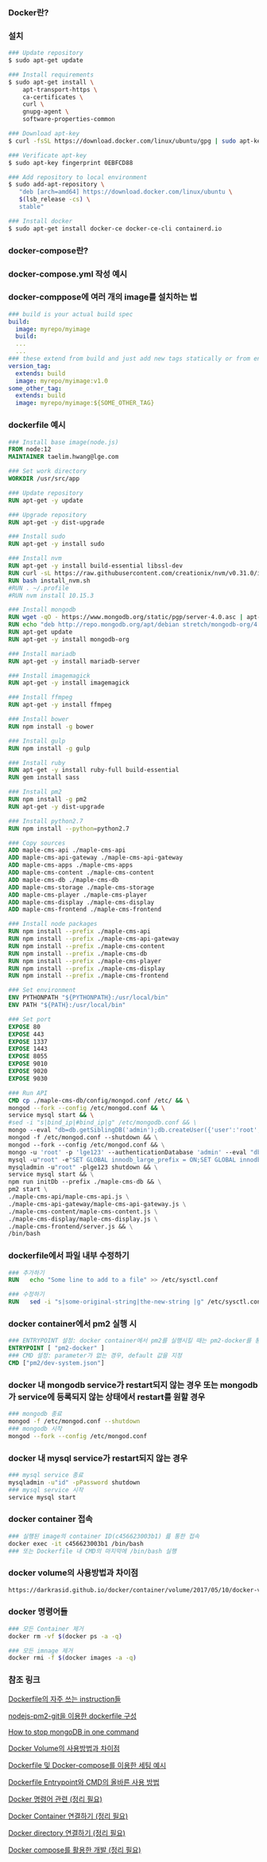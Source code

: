 ### Docker란?

### 설치
```bash
### Update repository
$ sudo apt-get update

### Install requirements
$ sudo apt-get install \
    apt-transport-https \
    ca-certificates \
    curl \
    gnupg-agent \
    software-properties-common

### Download apt-key
$ curl -fsSL https://download.docker.com/linux/ubuntu/gpg | sudo apt-key add -

### Verificate apt-key
$ sudo apt-key fingerprint 0EBFCD88

### Add repository to local environment
$ sudo add-apt-repository \
   "deb [arch=amd64] https://download.docker.com/linux/ubuntu \
   $(lsb_release -cs) \
   stable"

### Install docker
$ sudo apt-get install docker-ce docker-ce-cli containerd.io
```

### docker-compose란?

### docker-compose.yml 작성 예시

### docker-comppose에 여러 개의 image를 설치하는 법
```yaml
### build is your actual build spec
build:
  image: myrepo/myimage
  build:
  ...
  ...
### these extend from build and just add new tags statically or from environment variables or 
version_tag:
  extends: build
  image: myrepo/myimage:v1.0
some_other_tag:
  extends: build
  image: myrepo/myimage:${SOME_OTHER_TAG}
```

### dockerfile 예시
```dockerfile
### Install base image(node.js)
FROM node:12
MAINTAINER taelim.hwang@lge.com

### Set work directory
WORKDIR /usr/src/app

### Update repository
RUN apt-get -y update

### Upgrade repository
RUN apt-get -y dist-upgrade

### Install sudo
RUN apt-get -y install sudo

### Install nvm
RUN apt-get -y install build-essential libssl-dev
RUN curl -sL https://raw.githubusercontent.com/creationix/nvm/v0.31.0/install.sh -o install_nvm.sh
RUN bash install_nvm.sh
#RUN . ~/.profile
#RUN nvm install 10.15.3

### Install mongodb
RUN wget -qO - https://www.mongodb.org/static/pgp/server-4.0.asc | apt-key add -
RUN echo "deb http://repo.mongodb.org/apt/debian stretch/mongodb-org/4.0 main" | tee /etc/apt/sources.list.d/mongodb-org-4.0.list
RUN apt-get update
RUN apt-get -y install mongodb-org

### Install mariadb
RUN apt-get -y install mariadb-server

### Install imagemagick
RUN apt-get -y install imagemagick

### Install ffmpeg
RUN apt-get -y install ffmpeg

### Install bower
RUN npm install -g bower

### Install gulp
RUN npm install -g gulp

### Install ruby
RUN apt-get -y install ruby-full build-essential
RUN gem install sass

### Install pm2
RUN npm install -g pm2
RUN apt-get -y dist-upgrade

### Install python2.7
RUN npm install --python=python2.7

### Copy sources
ADD maple-cms-api ./maple-cms-api
ADD maple-cms-api-gateway ./maple-cms-api-gateway
ADD maple-cms-apps ./maple-cms-apps
ADD maple-cms-content ./maple-cms-content
ADD maple-cms-db ./maple-cms-db
ADD maple-cms-storage ./maple-cms-storage
ADD maple-cms-player ./maple-cms-player
ADD maple-cms-display ./maple-cms-display
ADD maple-cms-frontend ./maple-cms-frontend

### Install node packages
RUN npm install --prefix ./maple-cms-api
RUN npm install --prefix ./maple-cms-api-gateway
RUN npm install --prefix ./maple-cms-content
RUN npm install --prefix ./maple-cms-db
RUN npm install --prefix ./maple-cms-player
RUN npm install --prefix ./maple-cms-display
RUN npm install --prefix ./maple-cms-frontend

### Set environment
ENV PYTHONPATH "${PYTHONPATH}:/usr/local/bin"
ENV PATH "${PATH}:/usr/local/bin"

### Set port
EXPOSE 80
EXPOSE 443
EXPOSE 1337
EXPOSE 1443
EXPOSE 8055
EXPOSE 9010
EXPOSE 9020
EXPOSE 9030

### Run API
CMD cp ./maple-cms-db/config/mongod.conf /etc/ && \
mongod --fork --config /etc/mongod.conf && \
service mysql start && \
#sed -i "s|bind_ip|#bind_ip|g" /etc/mongodb.conf && \
mongo --eval "db=db.getSiblingDB('admin');db.createUser({'user':'root','pwd':'lge123','roles':['userAdminAnyDatabase','dbAdminAnyDatabase','readWriteAnyDatabase']})" && \
mongod -f /etc/mongod.conf --shutdown && \
mongod --fork --config /etc/mongod.conf && \
mongo -u 'root' -p 'lge123' --authenticationDatabase 'admin' --eval "db=db.getSiblingDB('mapleLog');db.createUser({'user':'maple_user','pwd':'maple123','roles':['readWrite','dbAdmin']})" && \
mysql -u"root" -e"SET GLOBAL innodb_large_prefix = ON;SET GLOBAL innodb_file_format = BARRACUDA;DROP USER 'root'@'localhost';CREATE USER 'root'@'%' IDENTIFIED BY 'lge123';GRANT ALL PRIVILEGES ON *.* TO 'root'@'%' WITH GRANT OPTION;FLUSH PRIVILEGES;" && \
mysqladmin -u"root" -plge123 shutdown && \
service mysql start && \
npm run initDb --prefix ./maple-cms-db && \
pm2 start \
./maple-cms-api/maple-cms-api.js \
./maple-cms-api-gateway/maple-cms-api-gateway.js \
./maple-cms-content/maple-cms-content.js \
./maple-cms-display/maple-cms-display.js \
./maple-cms-frontend/server.js && \
/bin/bash
```

### dockerfile에서 파일 내부 수정하기
```dockerfile
### 추가하기
RUN   echo "Some line to add to a file" >> /etc/sysctl.conf

### 수정하기
RUN   sed -i "s|some-original-string|the-new-string |g" /etc/sysctl.conf
```

### docker container에서 pm2 실행 시
```dockerfile
### ENTRYPOINT 설정: docker container에서 pm2를 실행시킬 때는 pm2-docker를 통해서 실행
ENTRYPOINT [ "pm2-docker" ]
### CMD 설정: parameter가 없는 경우, default 값을 지정
CMD ["pm2/dev-system.json"]

```

### docker 내 mongodb service가 restart되지 않는 경우 또는 mongodb가 service에 등록되지 않는 상태에서 restart를 원할 경우
```bash
### mongodb 종료
mongod -f /etc/mongod.conf --shutdown
### mongodb 시작
mongod --fork --config /etc/mongod.conf
```

### docker 내 mysql service가 restart되지 않는 경우
```bash
### mysql service 종료
mysqladmin -u"id" -pPassword shutdown
### mysql service 시작
service mysql start
```

### docker container 접속
```bash
### 실행된 image의 container ID(c456623003b1) 릂 통한 접속
docker exec -it c456623003b1 /bin/bash
### 또는 Dockerfile 내 CMD의 마지막에 /bin/bash 실행
```

### docker volume의 사용방법과 차이점
```bash
https://darkrasid.github.io/docker/container/volume/2017/05/10/docker-volumes.html
```

### docker 명령어들
```bash
### 모든 Container 제거
docker rm -vf $(docker ps -a -q)

### 모든 imnage 제거
docker rmi -f $(docker images -a -q)
```

### 참조 링크

[Dockerfile의 자주 쓰는 instruction들](https://rampart81.github.io/post/dockerfile_instructions/)

[nodejs-pm2-git을 이용한 dockerfile 구성](https://netframework.tistory.com/entry/nodejs-pm2-git%EC%9D%84-%EC%9D%B4%EC%9A%A9%ED%95%9C-Dockfile-%EA%B5%AC%EC%84%B1)

[How to stop mongoDB in one command](https://stackoverflow.com/questions/11774887/how-to-stop-mongo-db-in-one-command/11777141)

[Docker Volume의 사용방법과 차이점](https://darkrasid.github.io/docker/container/volume/2017/05/10/docker-volumes.html)

[Dockerfile 및 Docker-compose를 이용한 세팅 예시](https://gompro.postype.com/post/1735800)

[Dockerfile Entrypoint와 CMD의 올바른 사용 방법](https://bluese05.tistory.com/77)

[Docker 명령어 관련 (정리 필요)](http://pyrasis.com/Docker/Docker-HOWTO)

[Docker Container 연결하기 (정리 필요)](http://pyrasis.com/book/DockerForTheReallyImpatient/Chapter06/02)

[Docker directory 연결하기 (정리 필요)](https://dololak.tistory.com/403)

[Docker compose를 활용한 개발 (정리 필요)](https://www.44bits.io/ko/post/almost-perfect-development-environment-with-docker-and-docker-compose)